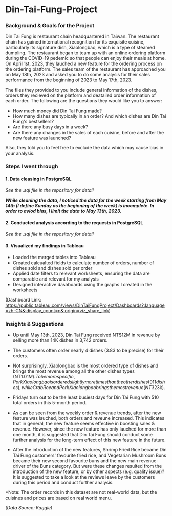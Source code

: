 # Din-Tai-Fung-Project

### Background & Goals for the Project
Din Tai Fung is restaurant chain headquartered in Taiwan. The restaurant chain has gained international recognition for its exquisite cuisine, particularly its signature dish, Xiaolongbao, which is a type of steamed dumpling. The restaurant began to team up with an online ordering platform during the COVID-19 pedemic so that people can enjoy their meals at home. On April 1st, 2023, they lauched a new feature for the ordering process on the ordering platform. The sales team of the restaurant has approached you on May 18th, 2023 and asked you to do some analysis for their sales performance from the beginning of 2023 to May 17th, 2023.

The files they provided to you include general information of the dishes, orders they recieved on the platform and deatailed order information of each order. The following are the questions they would like you to answer:

* How much money did Din Tai Fung made?
* How many dishes are typically in an order? And which dishes are Din Tai Fung's bestsellers?
* Are there any busy days in a week?
* Are there any changes in the sales of each cuisine, before and after the new feature was launched?

Also, they told you to feel free to exclude the data which may cause bias in your analysis.

### Steps I went through
#### 1. Data cleasing in PostgreSQL
   _See the .sql file in the repository for detail_

_**While cleaning the data, I noticed the data for the week starting from May 14th (I define Sunday as the beginning of the week) is incomplete. In order to aviod bias, I limit the data to May 13th, 2023.**_

#### 2. Conducted analysis according to the requests in PostgreSQL
   _See the .sql file in the repository for detail_

#### 3. Visualized my findings in Tableau 
* Loaded the merged tables into Tableau
* Created calcualted fields to calculate number of orders, number of dishes sold and dishes sold per order
* Applied date filters to relevant worksheets, ensuring the data are comparable and relevant for my analysis
* Designed interactive dashboards using the graphs I created in the worksheets

(Dashboard Link: https://public.tableau.com/views/DinTaiFungProject/Dashboards?:language=zh-CN&:display_count=n&:origin=viz_share_link)

### Insights & Suggestions

* Up until May 13th, 2023, Din Tai Fung received NT$12M in revenue by selling more than 14K dishes in 3,742 orders.

* The customers often order nearly 4 dishes (3.83 to be precise) for their orders.

* Not surprisingly, Xiaolongbao is the most ordered type of dishes and brings the most revenue among all the other dishes types (NT$1.01M). To be more specific, Pork Xiaolongbao is ordered slightly more times than the other dishes (911 dishes), while Crab Roe and Pork Xiaolongbao brings the most revenue (NT$323k).

* Fridays turn out to be the least busiest days for Din Tai Fung with 510 total orders in this 5-month period.

* As can be seen from the weekly order & revenue trends, after the new feature was lauched, both orders and reveune increased. This indicates that in general, the new feature seems effective in boosting sales & revenue. However, since the new feature has only lauched for more than one month, it is suggested that Din Tai Fung should conduct some further analysis for the long-term effect of this new feature in the future.  

* After the introduction of the new features, Shrimp Fried Rice became Din Tai Fung customers' favourite fried rice, and Vegetarian Mushroom Buns became their new second favourite buns and the new main revenue-driver of the Buns category. But were these changes resulted from the introduction of the new feature, or by other aspects (e.g. quality issue)? It is suggested to take a look at the reviews leave by the customers during this period and conduct further analysis.
   
*Note: The order records in this dataset are not real-world data, but the cuisines and prices are based on real world menu.

_(Data Source: Kaggle)_

